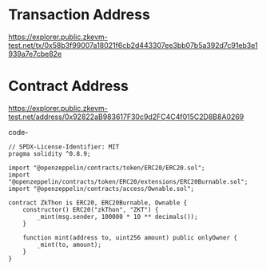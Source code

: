 # Transaction Address
https://explorer.public.zkevm-test.net/tx/0x58b3f99007a18021f6cb2d443307ee3bb07b5a392d7c91eb3e1939a7e7cbe82e

# Contract Address
https://explorer.public.zkevm-test.net/address/0x92822aB983617F30c9d2FC4C4f015C2D8B8A0269

code-


```sol
// SPDX-License-Identifier: MIT
pragma solidity ^0.8.9;

import "@openzeppelin/contracts/token/ERC20/ERC20.sol";
import "@openzeppelin/contracts/token/ERC20/extensions/ERC20Burnable.sol";
import "@openzeppelin/contracts/access/Ownable.sol";

contract ZkThon is ERC20, ERC20Burnable, Ownable {
    constructor() ERC20("zkThon", "ZKT") {
        _mint(msg.sender, 100000 * 10 ** decimals());
    }

    function mint(address to, uint256 amount) public onlyOwner {
        _mint(to, amount);
    }
}
```
